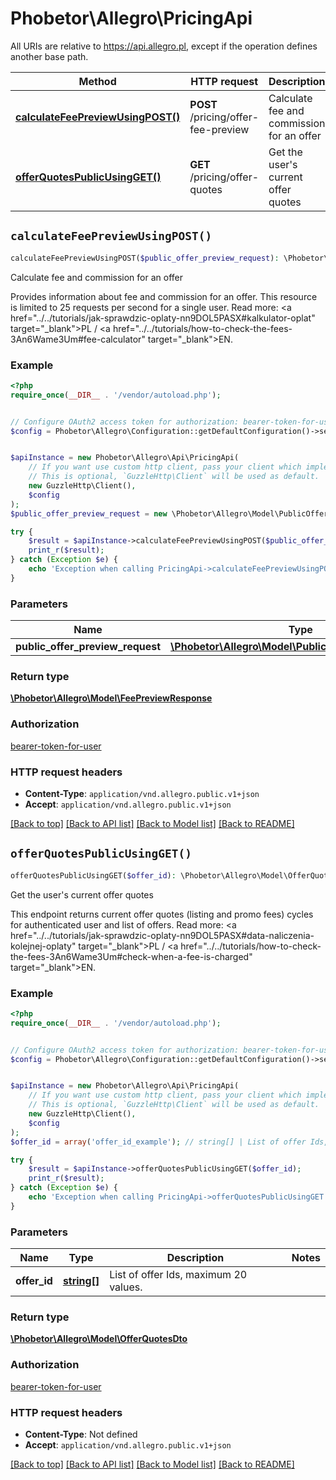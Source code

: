 # Phobetor\Allegro\PricingApi

All URIs are relative to https://api.allegro.pl, except if the operation defines another base path.

| Method | HTTP request | Description |
| ------------- | ------------- | ------------- |
| [**calculateFeePreviewUsingPOST()**](PricingApi.md#calculateFeePreviewUsingPOST) | **POST** /pricing/offer-fee-preview | Calculate fee and commission for an offer |
| [**offerQuotesPublicUsingGET()**](PricingApi.md#offerQuotesPublicUsingGET) | **GET** /pricing/offer-quotes | Get the user&#39;s current offer quotes |


## `calculateFeePreviewUsingPOST()`

```php
calculateFeePreviewUsingPOST($public_offer_preview_request): \Phobetor\Allegro\Model\FeePreviewResponse
```

Calculate fee and commission for an offer

Provides information about fee and commission for an offer. This resource is limited to 25 requests per second for a single user. Read more: <a href=\"../../tutorials/jak-sprawdzic-oplaty-nn9DOL5PASX#kalkulator-oplat\" target=\"_blank\">PL</a> / <a href=\"../../tutorials/how-to-check-the-fees-3An6Wame3Um#fee-calculator\" target=\"_blank\">EN</a>.

### Example

```php
<?php
require_once(__DIR__ . '/vendor/autoload.php');


// Configure OAuth2 access token for authorization: bearer-token-for-user
$config = Phobetor\Allegro\Configuration::getDefaultConfiguration()->setAccessToken('YOUR_ACCESS_TOKEN');


$apiInstance = new Phobetor\Allegro\Api\PricingApi(
    // If you want use custom http client, pass your client which implements `GuzzleHttp\ClientInterface`.
    // This is optional, `GuzzleHttp\Client` will be used as default.
    new GuzzleHttp\Client(),
    $config
);
$public_offer_preview_request = new \Phobetor\Allegro\Model\PublicOfferPreviewRequest(); // \Phobetor\Allegro\Model\PublicOfferPreviewRequest

try {
    $result = $apiInstance->calculateFeePreviewUsingPOST($public_offer_preview_request);
    print_r($result);
} catch (Exception $e) {
    echo 'Exception when calling PricingApi->calculateFeePreviewUsingPOST: ', $e->getMessage(), PHP_EOL;
}
```

### Parameters

| Name | Type | Description  | Notes |
| ------------- | ------------- | ------------- | ------------- |
| **public_offer_preview_request** | [**\Phobetor\Allegro\Model\PublicOfferPreviewRequest**](../Model/PublicOfferPreviewRequest.md)|  | |

### Return type

[**\Phobetor\Allegro\Model\FeePreviewResponse**](../Model/FeePreviewResponse.md)

### Authorization

[bearer-token-for-user](../../README.md#bearer-token-for-user)

### HTTP request headers

- **Content-Type**: `application/vnd.allegro.public.v1+json`
- **Accept**: `application/vnd.allegro.public.v1+json`

[[Back to top]](#) [[Back to API list]](../../README.md#endpoints)
[[Back to Model list]](../../README.md#models)
[[Back to README]](../../README.md)

## `offerQuotesPublicUsingGET()`

```php
offerQuotesPublicUsingGET($offer_id): \Phobetor\Allegro\Model\OfferQuotesDto
```

Get the user's current offer quotes

This endpoint returns current offer quotes (listing and promo fees) cycles for authenticated user and list of offers. Read more: <a href=\"../../tutorials/jak-sprawdzic-oplaty-nn9DOL5PASX#data-naliczenia-kolejnej-oplaty\" target=\"_blank\">PL</a> / <a href=\"../../tutorials/how-to-check-the-fees-3An6Wame3Um#check-when-a-fee-is-charged\" target=\"_blank\">EN</a>.

### Example

```php
<?php
require_once(__DIR__ . '/vendor/autoload.php');


// Configure OAuth2 access token for authorization: bearer-token-for-user
$config = Phobetor\Allegro\Configuration::getDefaultConfiguration()->setAccessToken('YOUR_ACCESS_TOKEN');


$apiInstance = new Phobetor\Allegro\Api\PricingApi(
    // If you want use custom http client, pass your client which implements `GuzzleHttp\ClientInterface`.
    // This is optional, `GuzzleHttp\Client` will be used as default.
    new GuzzleHttp\Client(),
    $config
);
$offer_id = array('offer_id_example'); // string[] | List of offer Ids, maximum 20 values.

try {
    $result = $apiInstance->offerQuotesPublicUsingGET($offer_id);
    print_r($result);
} catch (Exception $e) {
    echo 'Exception when calling PricingApi->offerQuotesPublicUsingGET: ', $e->getMessage(), PHP_EOL;
}
```

### Parameters

| Name | Type | Description  | Notes |
| ------------- | ------------- | ------------- | ------------- |
| **offer_id** | [**string[]**](../Model/string.md)| List of offer Ids, maximum 20 values. | |

### Return type

[**\Phobetor\Allegro\Model\OfferQuotesDto**](../Model/OfferQuotesDto.md)

### Authorization

[bearer-token-for-user](../../README.md#bearer-token-for-user)

### HTTP request headers

- **Content-Type**: Not defined
- **Accept**: `application/vnd.allegro.public.v1+json`

[[Back to top]](#) [[Back to API list]](../../README.md#endpoints)
[[Back to Model list]](../../README.md#models)
[[Back to README]](../../README.md)
